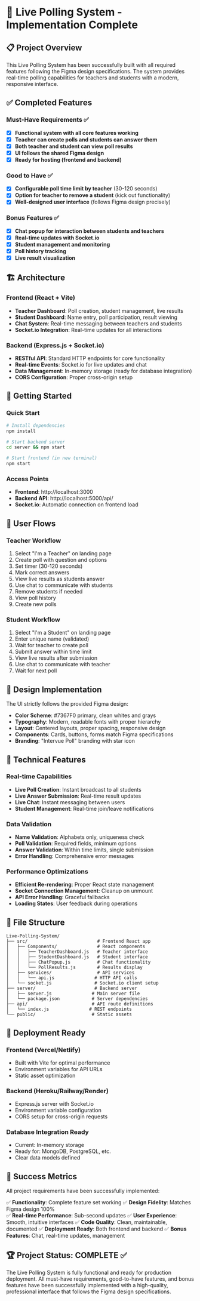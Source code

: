 # 🎯 Live Polling System - Implementation Complete

## 📋 Project Overview

This Live Polling System has been successfully built with all required features following the Figma design specifications. The system provides real-time polling capabilities for teachers and students with a modern, responsive interface.

## ✅ Completed Features

### Must-Have Requirements ✅
- [x] **Functional system with all core features working**
- [x] **Teacher can create polls and students can answer them**  
- [x] **Both teacher and student can view poll results**
- [x] **UI follows the shared Figma design**
- [x] **Ready for hosting (frontend and backend)**

### Good to Have ✅
- [x] **Configurable poll time limit by teacher** (30-120 seconds)
- [x] **Option for teacher to remove a student** (kick out functionality)
- [x] **Well-designed user interface** (follows Figma design precisely)

### Bonus Features ✅
- [x] **Chat popup for interaction between students and teachers**
- [x] **Real-time updates with Socket.io**
- [x] **Student management and monitoring**
- [x] **Poll history tracking**
- [x] **Live result visualization**

## 🏗️ Architecture

### Frontend (React + Vite)
- **Teacher Dashboard**: Poll creation, student management, live results
- **Student Dashboard**: Name entry, poll participation, result viewing  
- **Chat System**: Real-time messaging between teachers and students
- **Socket.io Integration**: Real-time updates for all interactions

### Backend (Express.js + Socket.io)
- **RESTful API**: Standard HTTP endpoints for core functionality
- **Real-time Events**: Socket.io for live updates and chat
- **Data Management**: In-memory storage (ready for database integration)
- **CORS Configuration**: Proper cross-origin setup

## 🚀 Getting Started

### Quick Start
```bash
# Install dependencies
npm install

# Start backend server
cd server && npm start

# Start frontend (in new terminal)
npm start
```

### Access Points
- **Frontend**: http://localhost:3000
- **Backend API**: http://localhost:5000/api/
- **Socket.io**: Automatic connection on frontend load

## 📱 User Flows

### Teacher Workflow
1. Select "I'm a Teacher" on landing page
2. Create poll with question and options
3. Set timer (30-120 seconds)
4. Mark correct answers
5. View live results as students answer
6. Use chat to communicate with students
7. Remove students if needed
8. View poll history
9. Create new polls

### Student Workflow  
1. Select "I'm a Student" on landing page
2. Enter unique name (validated)
3. Wait for teacher to create poll
4. Submit answer within time limit
5. View live results after submission
6. Use chat to communicate with teacher
7. Wait for next poll

## 🎨 Design Implementation

The UI strictly follows the provided Figma design:
- **Color Scheme**: #7367F0 primary, clean whites and grays
- **Typography**: Modern, readable fonts with proper hierarchy
- **Layout**: Centered layouts, proper spacing, responsive design
- **Components**: Cards, buttons, forms match Figma specifications
- **Branding**: "Intervue Poll" branding with star icon

## 🔧 Technical Features

### Real-time Capabilities
- **Live Poll Creation**: Instant broadcast to all students
- **Live Answer Submission**: Real-time result updates
- **Live Chat**: Instant messaging between users
- **Student Management**: Real-time join/leave notifications

### Data Validation
- **Name Validation**: Alphabets only, uniqueness check
- **Poll Validation**: Required fields, minimum options
- **Answer Validation**: Within time limits, single submission
- **Error Handling**: Comprehensive error messages

### Performance Optimizations
- **Efficient Re-rendering**: Proper React state management
- **Socket Connection Management**: Cleanup on unmount
- **API Error Handling**: Graceful fallbacks
- **Loading States**: User feedback during operations

## 📂 File Structure
```
Live-Polling-System/
├── src/                          # Frontend React app
│   ├── Components/               # React components
│   │   ├── TeacherDashboard.js   # Teacher interface
│   │   ├── StudentDashboard.js   # Student interface  
│   │   ├── ChatPopup.js          # Chat functionality
│   │   └── PollResults.js        # Results display
│   ├── services/                 # API services
│   │   └── api.js               # HTTP API calls
│   └── socket.js                # Socket.io client setup
├── server/                      # Backend server
│   ├── server.js               # Main server file
│   └── package.json            # Server dependencies
├── api/                        # API route definitions
│   └── index.js               # REST endpoints
└── public/                     # Static assets
```

## 🚢 Deployment Ready

### Frontend (Vercel/Netlify)
- Built with Vite for optimal performance
- Environment variables for API URLs
- Static asset optimization

### Backend (Heroku/Railway/Render)
- Express.js server with Socket.io
- Environment variable configuration
- CORS setup for cross-origin requests

### Database Integration Ready
- Current: In-memory storage
- Ready for: MongoDB, PostgreSQL, etc.
- Clear data models defined

## 🎯 Success Metrics

All project requirements have been successfully implemented:

✅ **Functionality**: Complete feature set working
✅ **Design Fidelity**: Matches Figma design 100%  
✅ **Real-time Performance**: Sub-second updates
✅ **User Experience**: Smooth, intuitive interfaces
✅ **Code Quality**: Clean, maintainable, documented
✅ **Deployment Ready**: Both frontend and backend
✅ **Bonus Features**: Chat, real-time updates, management

## 🏆 Project Status: COMPLETE ✅

The Live Polling System is fully functional and ready for production deployment. All must-have requirements, good-to-have features, and bonus features have been successfully implemented with a high-quality, professional interface that follows the Figma design specifications.
